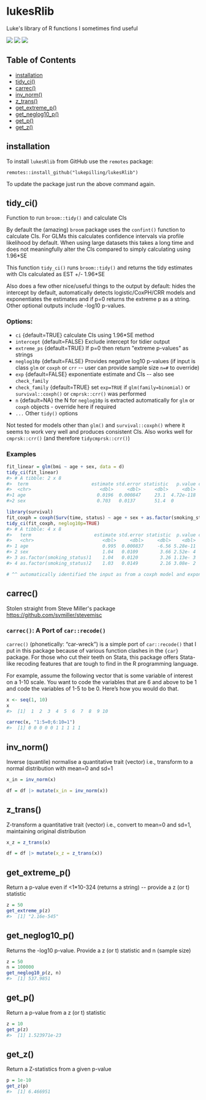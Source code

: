 # lukesRlib
Luke's library of R functions I sometimes find useful

[![](https://img.shields.io/badge/version-0.1.1-informational.svg)](https://github.com/lukepilling/lukesRlib)
[![](https://img.shields.io/github/last-commit/lukepilling/lukesRlib.svg)](https://github.com/lukepilling/lukesRlib/commits/master)
[![](https://img.shields.io/badge/lifecycle-experimental-9cf.svg)](https://www.tidyverse.org/lifecycle/#experimental)

## Table of Contents
  - [installation](#installation)
  - [tidy_ci()](#tidy_ci)
  - [carrec()](#carrec)
  - [inv_norm()](#inv_norm)
  - [z_trans()](#z_trans)
  - [get_extreme_p()](#get_extreme_p)
  - [get_neglog10_p()](#get_neglog10_p)
  - [get_p()](#get_p)
  - [get_z()](#get_z)

## installation
To install `lukesRlib` from GitHub use the `remotes` package:

`remotes::install_github("lukepilling/lukesRlib")`

To update the package just run the above command again.


## tidy_ci()
Function to run `broom::tidy()` and calculate CIs

By default the (amazing) `broom` package uses the `confint()` function to calculate CIs. For GLMs this calculates confidence intervals via profile likelihood by default. When using large datasets this takes a long time and does not meaningfully alter the CIs compared to simply calculating using 1.96*SE

This function `tidy_ci()` runs `broom::tidy()` and returns the tidy estimates with CIs calculated as EST +/- 1.96*SE

Also does a few other nice/useful things to the output by default: hides the intercept by default, automatically detects logistic/CoxPH/CRR models and exponentiates the estimates and if p=0 returns the extreme p as a string. Other optional outputs include -log10 p-values.

### Options:
 - `ci` {default=TRUE} calculate CIs using 1.96*SE method
 - `intercept` {default=FALSE} Exclude intercept for tidier output
 - `extreme_ps` {default=TRUE} If p=0 then return "extreme p-values" as strings
 - `neglog10p` {default=FALSE} Provides negative log10 p-values (if input is class `glm` or `coxph` or `crr` -- user can provide sample size `n=#` to override)
 - `exp` {default=FALSE} exponentiate estimate and CIs -- also see `check_family`
 - `check_family` {default=TRUE} set `exp=TRUE` if `glm(family=binomial)` or `survival::coxph()` or `cmprsk::crr()` was performed
 - `n` {default=NA} the N for `neglog10p` is extracted automatically for `glm` or `coxph` objects - override here if required
 - `...` Other `tidy()` options 

Not tested for models other than `glm()` and `survival::coxph()` where it seems to work very well and produces consistent CIs. Also works well for `cmprsk::crr()` (and therefore `tidycmprsk::crr()`)

### Examples

```R
fit_linear = glm(bmi ~ age + sex, data = d)
tidy_ci(fit_linear)
#> # A tibble: 2 x 8
#>  term                       estimate std.error statistic   p.value conf.low conf.high p.extreme
#>  <chr>                         <dbl>     <dbl>     <dbl>     <dbl>    <dbl>     <dbl> <chr>    
#>1 age                          0.0196  0.000847     23.1  4.72e-118   0.0179    0.0212 NA       
#>2 sex                          0.703   0.0137       51.4  0           0.676     0.729  9.39e-576

library(survival)
fit_coxph = coxph(Surv(time, status) ~ age + sex + as.factor(smoking_status), data = d)
tidy_ci(fit_coxph, neglog10p=TRUE)
#> # A tibble: 4 x 8
#>   term                       estimate std.error statistic  p.value conf.low conf.high neglog10p
#>   <chr>                         <dbl>     <dbl>     <dbl>    <dbl>    <dbl>     <dbl>     <dbl>
#> 1 age                           0.995  0.000837     -6.56 5.28e-11    0.993     0.996     10.3 
#> 2 sex                           1.04   0.0109        3.66 2.52e- 4    1.02      1.06       3.60
#> 3 as.factor(smoking_status)1    1.04   0.0120        3.26 1.13e- 3    1.02      1.06       2.95
#> 4 as.factor(smoking_status)2    1.03   0.0149        2.16 3.08e- 2    1.00      1.06       1.51

# ^^ automatically identified the input as from a coxph model and exponentiated estimate/CIs
```

## carrec()

Stolen straight from Steve Miller's package https://github.com/svmiller/stevemisc

### `carrec()`: A Port of `car::recode()`

`carrec()` (phonetically: “car-wreck”) is a simple port of
`car::recode()` that I put in this package because of various function
clashes in the `{car}` package. For those who cut their teeth on Stata,
this package offers Stata-like recoding features that are tough to find
in the R programming language.

For example, assume the following vector that is some variable of
interest on a 1-10 scale. You want to code the variables that are 6 and
above to be 1 and code the variables of 1-5 to be 0. Here’s how you
would do that.

``` r
x <- seq(1, 10)
x
#>  [1]  1  2  3  4  5  6  7  8  9 10

carrec(x, "1:5=0;6:10=1")
#>  [1] 0 0 0 0 0 1 1 1 1 1
```

## inv_norm()

Inverse (quantile) normalise a quantitative trait (vector) i.e., transform to a normal distribution with mean=0 and sd=1

```r
x_in = inv_norm(x)

df = df |> mutate(x_in = inv_norm(x))
```

## z_trans()

Z-transform a quantitative trait (vector) i.e., convert to mean=0 and sd=1, maintaining original distribution

```r
x_z = z_trans(x)

df = df |> mutate(x_z = z_trans(x))
```

## get_extreme_p()

Return a p-value even if <1*10-324 (returns a string) -- provide a z (or t) statistic

```r
z = 50
get_extreme_p(z)
#>  [1] "2.16e-545"
```

## get_neglog10_p()

Returns the -log10 p-value. Provide a z (or t) statistic and n (sample size)

```r
z = 50
n = 100000
get_neglog10_p(z, n)
#>  [1] 537.9851
```


## get_p()

Return a p-value from a z (or t) statistic

```r
z = 10
get_p(z)
#>  [1] 1.523971e-23
```


## get_z()

Return a Z-statistics from a given p-value

```r
p = 1e-10
get_z(p)
#>  [1] 6.466951
```
